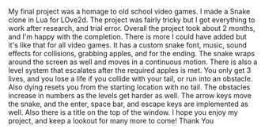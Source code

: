 My final project was a homage to old school video games. I made a Snake clone in Lua for LOve2d.
The project was fairly tricky but I got everything to work after research, and trial error.
Overall the project took about 2 months, and I'm happy with the completion.  There is more I could have
added but it's like that for all video games.  It has a custom snake font, music, sound effects for collisions,
grabbing apples, and for the ending. The snake wraps around the screen as well and moves in a continuous motion.
There is also a level system that escalates after the required apples is met.
You only get 3 lives, and you lose a life if you collide with your tail, or run into an obstacle.  Also dying resets
you from the starting location with no tail.  The obstacles increase in numbers as the levels get harder as well.
The arrow keys move the snake, and the enter, space bar, and escape keys are implemented as well. Also there is a title
on the top of the window.  I hope you enjoy my project, and keep a lookout for many more to come! Thank You